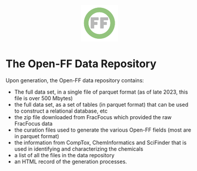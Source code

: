 <center> <img src="images/header_logo.png" width="100"/></center>
<!-- this is a test of a comment 
To do:
--->

# The Open-FF Data Repository

Upon generation, the Open-FF data repository contains:
- The full data set, in a single file of parquet format (as of late 2023, this file is over 500 Mbytes)
- the full data set, as a set of tables (in parquet format) that can be used to construct a relational database, etc
- the zip file downloaded from FracFocus which provided the raw FracFocus data
- the curation files used to generate the various Open-FF fields (most are in parquet format)
- the information from CompTox, ChemInformatics and SciFinder that is used in identifying and characterizing the chemicals
- a list of all the files in the data repository
- an HTML record of the generation processes.